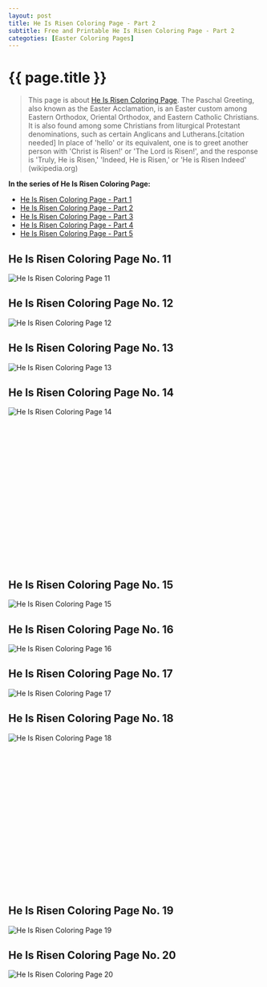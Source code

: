 ```yaml
---
layout: post
title: He Is Risen Coloring Page - Part 2
subtitle: Free and Printable He Is Risen Coloring Page - Part 2
categoties: [Easter Coloring Pages]
---
```

{{ page.title }}
================
> This page is about [He Is Risen Coloring Page](https://hoanghabelle.github.io/). The Paschal Greeting, also known as the Easter Acclamation, is an Easter custom among Eastern Orthodox, Oriental Orthodox, and Eastern Catholic Christians. It is also found among some Christians from liturgical Protestant denominations, such as certain Anglicans and Lutherans.[citation needed] In place of 'hello' or its equivalent, one is to greet another person with 'Christ is Risen!' or 'The Lord is Risen!', and the response is 'Truly, He is Risen,' 'Indeed, He is Risen,' or 'He is Risen Indeed' (wikipedia.org)

**In the series of He Is Risen Coloring Page:**

* [He Is Risen Coloring Page - Part 1](https://hoanghabelle.github.io/2017/11/12/He-Is-Risen-Coloring-Page-part-1.html)
* [He Is Risen Coloring Page - Part 2](https://hoanghabelle.github.io/2017/11/12/He-Is-Risen-Coloring-Page-part-2.html)
* [He Is Risen Coloring Page - Part 3](https://hoanghabelle.github.io/2017/11/12/He-Is-Risen-Coloring-Page-part-3.html)
* [He Is Risen Coloring Page - Part 4](https://hoanghabelle.github.io/2017/11/12/He-Is-Risen-Coloring-Page-part-4.html)
* [He Is Risen Coloring Page - Part 5](https://hoanghabelle.github.io/2017/11/12/He-Is-Risen-Coloring-Page-part-5.html)
## He Is Risen Coloring Page No. 11
![He Is Risen Coloring Page 11](https://hoanghabelle.github.io/img1/He-Is-Risen-Coloring-Page%20(11).jpg "He Is Risen Coloring Page 11")

## He Is Risen Coloring Page No. 12
![He Is Risen Coloring Page 12](https://hoanghabelle.github.io/img1/He-Is-Risen-Coloring-Page%20(12).jpg "He Is Risen Coloring Page 12")

## He Is Risen Coloring Page No. 13
![He Is Risen Coloring Page 13](https://hoanghabelle.github.io/img1/He-Is-Risen-Coloring-Page%20(13).jpg "He Is Risen Coloring Page 13")

## He Is Risen Coloring Page No. 14
![He Is Risen Coloring Page 14](https://hoanghabelle.github.io/img1/He-Is-Risen-Coloring-Page%20(14).jpg "He Is Risen Coloring Page 14")

<script async src="//pagead2.googlesyndication.com/pagead/js/adsbygoogle.js"></script><!-- Texxtonly --><ins class="adsbygoogle" style="display:inline-block;width:336px;height:280px" data-ad-client="ca-pub-6753140515841889" data-ad-slot="3207852233"></ins><script>(adsbygoogle = window.adsbygoogle || []).push({}); </script>

## He Is Risen Coloring Page No. 15
![He Is Risen Coloring Page 15](https://hoanghabelle.github.io/img1/He-Is-Risen-Coloring-Page%20(15).jpg "He Is Risen Coloring Page 15")

## He Is Risen Coloring Page No. 16
![He Is Risen Coloring Page 16](https://hoanghabelle.github.io/img1/He-Is-Risen-Coloring-Page%20(16).jpg "He Is Risen Coloring Page 16")

## He Is Risen Coloring Page No. 17
![He Is Risen Coloring Page 17](https://hoanghabelle.github.io/img1/He-Is-Risen-Coloring-Page%20(17).jpg "He Is Risen Coloring Page 17")

## He Is Risen Coloring Page No. 18
![He Is Risen Coloring Page 18](https://hoanghabelle.github.io/img1/He-Is-Risen-Coloring-Page%20(18).jpg "He Is Risen Coloring Page 18")

<script async src="//pagead2.googlesyndication.com/pagead/js/adsbygoogle.js"></script><!-- Texxtonly --><ins class="adsbygoogle" style="display:inline-block;width:336px;height:280px" data-ad-client="ca-pub-6753140515841889" data-ad-slot="3207852233"></ins><script>(adsbygoogle = window.adsbygoogle || []).push({}); </script>

## He Is Risen Coloring Page No. 19
![He Is Risen Coloring Page 19](https://hoanghabelle.github.io/img1/He-Is-Risen-Coloring-Page%20(19).jpg "He Is Risen Coloring Page 19")

## He Is Risen Coloring Page No. 20
![He Is Risen Coloring Page 20](https://hoanghabelle.github.io/img1/He-Is-Risen-Coloring-Page%20(20).jpg "He Is Risen Coloring Page 20")

